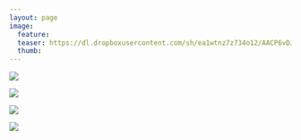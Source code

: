```yaml
---
layout: page
image:
  feature:
  teaser: https://dl.dropboxusercontent.com/sh/ea1wtnz7z734o12/AACP6vDJNl6aJ5mPe2HDvsQva/luontokuvat/kev%C3%A4t/DS14113-245px.jpg
  thumb:
---
```


[![](https://dl.dropboxusercontent.com/sh/ea1wtnz7z734o12/AAA1wwaw7PAJyUmvH6nUILN3a/luontokuvat/kev%C3%A4t/DS14032-800px.jpg)](https://dl.dropboxusercontent.com/sh/ea1wtnz7z734o12/AABZpJYSJUG78VF0hSIa6DuKa/luontokuvat/kev%C3%A4t/DS14032.jpg)

[![](https://dl.dropboxusercontent.com/sh/ea1wtnz7z734o12/AADhv2gBxg-xkJrDTm58Lxkla/luontokuvat/kev%C3%A4t/DS14044-800px.jpg)](https://dl.dropboxusercontent.com/sh/ea1wtnz7z734o12/AAD4959Qi012MpEvsEjpUalya/luontokuvat/kev%C3%A4t/DS14044.jpg)

[![](https://dl.dropboxusercontent.com/sh/ea1wtnz7z734o12/AABYjZyWUqoxk5QLs7n_Mit9a/luontokuvat/kev%C3%A4t/DS14124-800px.jpg)](https://dl.dropboxusercontent.com/sh/ea1wtnz7z734o12/AAC6hXM8Vo5iDvqIyz9YX2Foa/luontokuvat/kev%C3%A4t/DS14124.jpg)

[![](https://dl.dropboxusercontent.com/sh/ea1wtnz7z734o12/AADe1T9Tt0VL8XkMsvV9GwUca/luontokuvat/kev%C3%A4t/DS14113-800px.jpg)](https://dl.dropboxusercontent.com/sh/ea1wtnz7z734o12/AAAVtz8bv6c_aE1t_PpOO3wWa/luontokuvat/kev%C3%A4t/DS14113.jpg)

